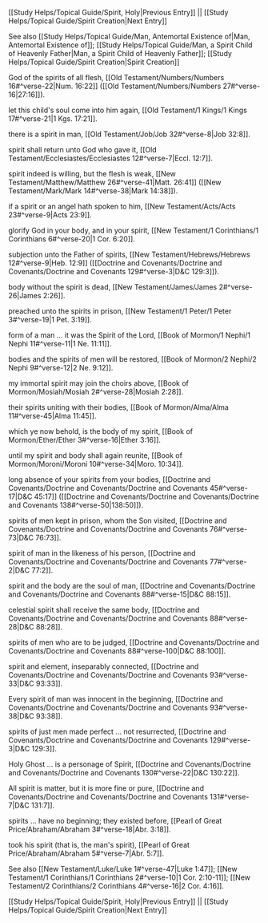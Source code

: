 [[Study Helps/Topical Guide/Spirit, Holy|Previous Entry]]  ||  [[Study Helps/Topical Guide/Spirit Creation|Next Entry]]

 See also [[Study Helps/Topical Guide/Man, Antemortal Existence of|Man, Antemortal Existence of]]; [[Study Helps/Topical Guide/Man, a Spirit Child of Heavenly Father|Man, a Spirit Child of Heavenly Father]]; [[Study Helps/Topical Guide/Spirit Creation|Spirit Creation]]

 God of the spirits of all flesh, [[Old Testament/Numbers/Numbers 16#^verse-22|Num. 16:22]] ([[Old Testament/Numbers/Numbers 27#^verse-16|27:16]]).

 let this child's soul come into him again, [[Old Testament/1 Kings/1 Kings 17#^verse-21|1 Kgs. 17:21]].

 there is a spirit in man, [[Old Testament/Job/Job 32#^verse-8|Job 32:8]].

 spirit shall return unto God who gave it, [[Old Testament/Ecclesiastes/Ecclesiastes 12#^verse-7|Eccl. 12:7]].

 spirit indeed is willing, but the flesh is weak, [[New Testament/Matthew/Matthew 26#^verse-41|Matt. 26:41]] ([[New Testament/Mark/Mark 14#^verse-38|Mark 14:38]]).

 if a spirit or an angel hath spoken to him, [[New Testament/Acts/Acts 23#^verse-9|Acts 23:9]].

 glorify God in your body, and in your spirit, [[New Testament/1 Corinthians/1 Corinthians 6#^verse-20|1 Cor. 6:20]].

 subjection unto the Father of spirits, [[New Testament/Hebrews/Hebrews 12#^verse-9|Heb. 12:9]] ([[Doctrine and Covenants/Doctrine and Covenants/Doctrine and Covenants 129#^verse-3|D&C 129:3]]).

 body without the spirit is dead, [[New Testament/James/James 2#^verse-26|James 2:26]].

 preached unto the spirits in prison, [[New Testament/1 Peter/1 Peter 3#^verse-19|1 Pet. 3:19]].

 form of a man ... it was the Spirit of the Lord, [[Book of Mormon/1 Nephi/1 Nephi 11#^verse-11|1 Ne. 11:11]].

 bodies and the spirits of men will be restored, [[Book of Mormon/2 Nephi/2 Nephi 9#^verse-12|2 Ne. 9:12]].

 my immortal spirit may join the choirs above, [[Book of Mormon/Mosiah/Mosiah 2#^verse-28|Mosiah 2:28]].

 their spirits uniting with their bodies, [[Book of Mormon/Alma/Alma 11#^verse-45|Alma 11:45]].

 which ye now behold, is the body of my spirit, [[Book of Mormon/Ether/Ether 3#^verse-16|Ether 3:16]].

 until my spirit and body shall again reunite, [[Book of Mormon/Moroni/Moroni 10#^verse-34|Moro. 10:34]].

 long absence of your spirits from your bodies, [[Doctrine and Covenants/Doctrine and Covenants/Doctrine and Covenants 45#^verse-17|D&C 45:17]] ([[Doctrine and Covenants/Doctrine and Covenants/Doctrine and Covenants 138#^verse-50|138:50]]).

 spirits of men kept in prison, whom the Son visited, [[Doctrine and Covenants/Doctrine and Covenants/Doctrine and Covenants 76#^verse-73|D&C 76:73]].

 spirit of man in the likeness of his person, [[Doctrine and Covenants/Doctrine and Covenants/Doctrine and Covenants 77#^verse-2|D&C 77:2]].

 spirit and the body are the soul of man, [[Doctrine and Covenants/Doctrine and Covenants/Doctrine and Covenants 88#^verse-15|D&C 88:15]].

 celestial spirit shall receive the same body, [[Doctrine and Covenants/Doctrine and Covenants/Doctrine and Covenants 88#^verse-28|D&C 88:28]].

 spirits of men who are to be judged, [[Doctrine and Covenants/Doctrine and Covenants/Doctrine and Covenants 88#^verse-100|D&C 88:100]].

 spirit and element, inseparably connected, [[Doctrine and Covenants/Doctrine and Covenants/Doctrine and Covenants 93#^verse-33|D&C 93:33]].

 Every spirit of man was innocent in the beginning, [[Doctrine and Covenants/Doctrine and Covenants/Doctrine and Covenants 93#^verse-38|D&C 93:38]].

 spirits of just men made perfect ... not resurrected, [[Doctrine and Covenants/Doctrine and Covenants/Doctrine and Covenants 129#^verse-3|D&C 129:3]].

 Holy Ghost ... is a personage of Spirit, [[Doctrine and Covenants/Doctrine and Covenants/Doctrine and Covenants 130#^verse-22|D&C 130:22]].

 All spirit is matter, but it is more fine or pure, [[Doctrine and Covenants/Doctrine and Covenants/Doctrine and Covenants 131#^verse-7|D&C 131:7]].

 spirits ... have no beginning; they existed before, [[Pearl of Great Price/Abraham/Abraham 3#^verse-18|Abr. 3:18]].

 took his spirit (that is, the man's spirit), [[Pearl of Great Price/Abraham/Abraham 5#^verse-7|Abr. 5:7]].

 See also [[New Testament/Luke/Luke 1#^verse-47|Luke 1:47]]; [[New Testament/1 Corinthians/1 Corinthians 2#^verse-10|1 Cor. 2:10-11]]; [[New Testament/2 Corinthians/2 Corinthians 4#^verse-16|2 Cor. 4:16]].

[[Study Helps/Topical Guide/Spirit, Holy|Previous Entry]]  ||  [[Study Helps/Topical Guide/Spirit Creation|Next Entry]]